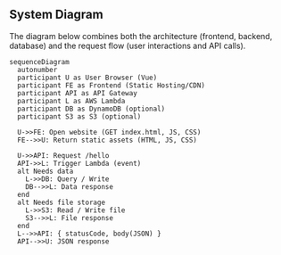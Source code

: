 ## System Diagram

The diagram below combines both the architecture (frontend, backend, database) and the request flow (user interactions and API calls).

```mermaid
sequenceDiagram
  autonumber
  participant U as User Browser (Vue)
  participant FE as Frontend (Static Hosting/CDN)
  participant API as API Gateway
  participant L as AWS Lambda
  participant DB as DynamoDB (optional)
  participant S3 as S3 (optional)

  U->>FE: Open website (GET index.html, JS, CSS)
  FE-->>U: Return static assets (HTML, JS, CSS)

  U->>API: Request /hello
  API->>L: Trigger Lambda (event)
  alt Needs data
    L->>DB: Query / Write
    DB-->>L: Data response
  end
  alt Needs file storage
    L->>S3: Read / Write file
    S3-->>L: File response
  end
  L-->>API: { statusCode, body(JSON) }
  API-->>U: JSON response
